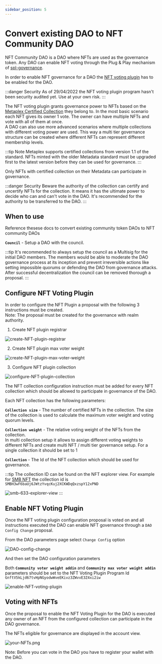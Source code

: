 ```yaml
---
sidebar_position: 5
---
```


# Convert existing DAO to NFT Community DAO

NFT Community DAO is a DAO where NFTs are used as the governance token.
Any DAO can enable NFT voting through the Plug & Play mechanism of [spl-governance](https://github.com/solana-labs/solana-program-library/blob/master/governance/README.md).

In order to enable NFT governance for a DAO the [NFT voting plugin](https://github.com/solana-labs/governance-program-library) has to be enabled for the DAO.

:::danger Security
As of 29/04/2022 the NFT voting plugin program hasn't been security audited yet. Use at your own risk.
:::

The NFT voting plugin grants governance power to NFTs based on the [Metaplex Certified Collection](https://www.metaplex.com/posts/certified-collections) they belong to.
In the most basic scenario each NFT gives its owner 1 vote. The owner can have multiple NFTs and vote with all of them at once.  
A DAO can also use more advanced scenarios where multiple collections with different voting power are used.
This way a multi tier governance structure can be created where different NFTs can represent
different membership levels.

:::tip Note
Metaplex supports certified collections from version 1.1 of the standard.
NFTs minted with the older Metadata standard must be upgraded first to the latest version before they can be used for governance.
:::

Only NFTs with certified collection on their Metadata can participate in governance.

:::danger Security
Beware the authority of the collection can certify and uncertify NFTs for the collection.
It means it has the ultimate power to decide who can and can't vote in the DAO.
It's recommended for the authority to be transferred to the DAO.
:::

## When to use

Reference thesese docs to convert existing community token DAOs to NFT community DAOs

**`Council`** - Setup a DAO with the council.

:::tip
It's recommended to always setup the council as a Multisig for the initial DAO members.
The members would be able to moderate the DAO governance process at its inception and prevent
irreversible actions like setting impossible quorums or defending the DAO from governance attacks.  
After successful decentralization the council can be removed thorough a proposal.
:::

## Configure NFT Voting Plugin

In order to configure the NFT Plugin a proposal with the following 3 instructions must be created.  
Note: The proposal must be created for the governance with realm authority.

1. Create NFT plugin registrar

![create-NFT-plugin-registrar](/img/NFT-Community-DAO/create-NFT-plugin-registrar.png)

2. Create NFT plugin max voter weight

![create-NFT-plugin-max-voter-weight](/img/NFT-Community-DAO/create-NFT-plugin-max-voter-weight.png)

3. Configure NFT plugin collection

![configure-NFT-plugin-collection](/img/NFT-Community-DAO/configure-NFT-plugin-collection.png)

The NFT collection configuration instruction must be added for every NFT collection which should be allowed
to participate in governance of the DAO.  

Each NFT collection has the following parameters:

**`Collection size`** - The number of certified NFTs in the collection. The size of the collection is
used to calculate the maximum voter weight and voting quorum levels.

**`Collection weight`** - The relative voting weight of the NFTs from the collection.  
In multi collection setup it allows to
assign different voting weights to different NFTs and create multi NFT / multi tier governance setup.
For a single collection it should be set to 1

**`Collection`** - The Id of the NFT collection which should be used for governance.  

:::tip
The collection ID can be found on the NFT explorer view. For example for [SMB NFT](https://explorer.solana.com/address/Fckuc1pnqQxsMMa3R8Smccz2iS5YQBeos7pG7xV4B1Ma) the  collection id is `SMBH3wF6baUj6JWtzYvqcKuj2XCKWDqQxzspY12xPND`

![smb-633-explorer-view](/img/NFT-Community-DAO/smb-633-explorer-view.png)
:::

## Enable NFT Voting Plugin

Once the NFT voting plugin configuration proposal is voted on and all instructions executed the DAO can enable NFT governance
through a `DAO Config Change` proposal.

From the DAO parameters page select `Change Config` option 

![DAO-config-change](/img/NFT-Community-DAO/DAO-config-change.png)

And then set the DAO configuration parameters

Both **`Community voter weight addin`** and **`Community max voter weight addin`** parameters should be set to 
the NFT Voting Plugin Program Id `GnftV5kLjd67tvHpNGyodwWveEKivz3ZWvvE3Z4xi2iw`

![enable-NFT-voting-plugin](/img/NFT-Community-DAO/enable-NFT-voting-plugin.png)



## Voting with NFTs

Once the proposal to enable the NFT Voting Plugin for the DAO is executed any owner of an NFT from the configured
collection can participate in the DAO governance.

The NFTs eligible for governance are displayed in the account view.  

![your-NFTs.png](/img/NFT-Community-DAO/your-NFTs.png)

Note: Before you can vote in the DAO you have to register your wallet with the DAO.